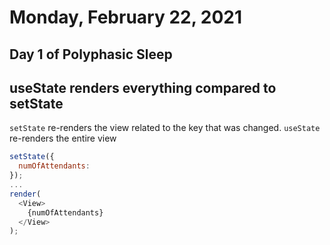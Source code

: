 # Monday, February 22, 2021

## Day 1 of Polyphasic Sleep


## useState renders everything compared to setState

`setState` re-renders the view related to the key that was changed.
`useState` re-renders the entire view

```javascript
setState({
  numOfAttendants:
});
...
render(
  <View>
    {numOfAttendants}
  </View>
);
```
